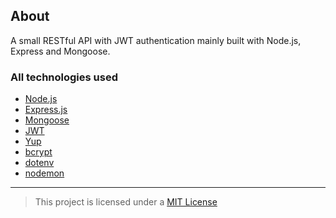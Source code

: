 ## About

A small RESTful API with JWT authentication mainly built with Node.js, Express and Mongoose.

### All technologies used
- [Node.js](https://nodejs.org/en/)
- [Express.js](https://github.com/expressjs/express)
- [Mongoose](https://github.com/Automattic/mongoose)
- [JWT](https://github.com/auth0/node-jsonwebtoken)
- [Yup](https://github.com/jquense/yup)
- [bcrypt](https://github.com/kelektiv/node.bcrypt.js)
- [dotenv](https://github.com/motdotla/dotenv)
- [nodemon](https://github.com/remy/nodemon)

---

> This project is licensed under a [MIT License](https://github.com/felpshn/rest-api/blob/master/LICENSE)